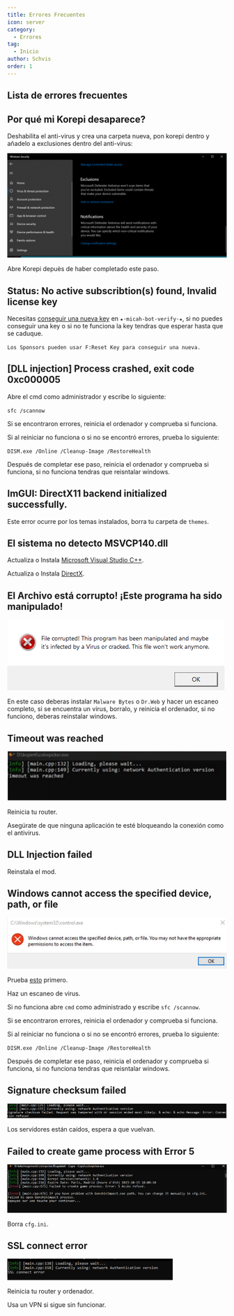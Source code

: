 ```yaml
---
title: Errores Frecuentes
icon: server
category:
  - Errores
tag:
  - Inicio
author: Schvis
order: 1
---
```


## Lista de errores frecuentes

## Por qué mi Korepi desaparece?

Deshabilita el anti-virus y crea una carpeta nueva, pon korepi dentro y añadelo a exclusiones dentro del anti-virus:

![](../../.vuepress/images/virus.png)

Abre Korepi depuès de haber completado este paso.

## Status: No active subscribtion(s) found, Invalid license key

Necesitas [conseguir una nueva key](../guide/getkey.md) en `⁠★⋅micah-bot-verify⋅★`, si no puedes conseguir una key o si no te funciona la key tendras que esperar hasta que se caduque.

`Los Sponsors pueden usar F:Reset Key para conseguir una nueva.`

## [DLL injection]  Process crashed, exit code 0xc000005

Abre el cmd como administrador y escribe lo siguiente:

`sfc /scannow`

Si se encontraron errores, reinicia el ordenador y comprueba si funciona.

Si al reiniciar no funciona o si no se encontró errores, prueba lo siguiente:

`DISM.exe /Online /Cleanup-Image /RestoreHealth`

Después de completar ese paso, reinicia el ordenador y comprueba si funciona, si no funciona tendras que reisntalar windows.

## ImGUI: DirectX11 backend initialized successfully.

Este error ocurre por los temas instalados, borra tu carpeta de `themes`.

## El sistema no detecto MSVCP140.dll

Actualiza o Instala [Microsoft Visual Studio C++](https://learn.microsoft.com/en-us/cpp/windows/latest-supported-vc-redist?view=msvc-170#visual-studio-2015-2017-2019-and-2022).

Actualiza o Instala [DirectX](https://www.microsoft.com/en-us/download/details.aspx?id=35).

## El Archivo está corrupto! ¡Este programa ha sido manipulado!

![](../../.vuepress/images/virus2.png)

En este caso deberas instalar `Malware Bytes` o `Dr.Web` y hacer un escaneo completo, si se encuentra un virus, borralo, y reinicia el ordenador, si no funciono, deberas reinstalar windows.

## Timeout was reached

![](../../.vuepress/images/error1.png)

Reinicia tu router.

Asegúrate de que ninguna aplicación te esté bloqueando la conexión como el antivirus.

## DLL Injection failed

Reinstala el mod.

## Windows cannot access the specified device, path, or file

![](../../.vuepress/images/error2.png)

Prueba [esto](https://www.minitool.com/es/respaldar-datos/windows-no-tiene-acceso-al-dispositivo-especificado.html) primero.

Haz un escaneo de virus.

Si no funciona abre `cmd` como administrado y escribe `sfc /scannow`.

Si se encontraron errores, reinicia el ordenador y comprueba si funciona.

Si al reiniciar no funciona o si no se encontró errores, prueba lo siguiente:

`DISM.exe /Online /Cleanup-Image /RestoreHealth`

Después de completar ese paso, reinicia el ordenador y comprueba si funciona, si no funciona tendras que reisntalar windows.

## Signature checksum failed

![](../../.vuepress/images/checksum.png)

Los servidores están caídos, espera a que vuelvan.

## Failed to create game process with Error 5

![](../../.vuepress/images/error3.png)

Borra `cfg.ini`.

## SSL connect error

![](../../.vuepress/images/error4.png)

Reinicia tu router y ordenador.

Usa un VPN si sigue sin funcionar.

